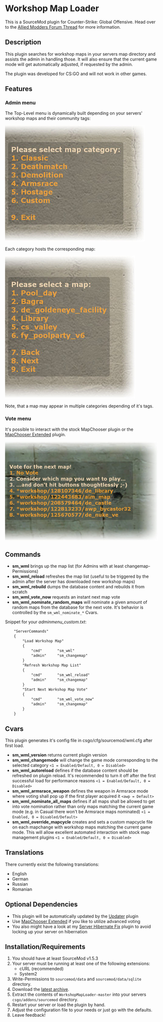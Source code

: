 Workshop Map Loader
===================

This is a SourceMod plugin for Counter-Strike: Global Offensive. Head over to the [Allied Modders Forum Thread](https://forums.alliedmods.net/showthread.php?p=2081908) for more information.

Description
-----------

This plugin searches for workshop maps in your servers map directory and assists the admin in handling those. It will also ensure that the current game mode will get automatically adjusted, if requested by the admin.

The plugin was developed for CS:GO and will not work in other games.

Features
--------

### Admin menu

The Top-Level menu is dynamically built depending on your servers' workshop maps and their community tags:

![Admin menu](assets/admin.jpg)

Each category hosts the corresponding map:

![Category menu](assets/category.jpg)

Note, that a map may appear in multiple categories depending of it's tags.

### Vote menu

It's possible to interact with the stock MapChooser plugin or the [MapChooser Extended](https://forums.alliedmods.net/showthread.php?t=156974) plugin.

![Vote menu](assets/vote.jpg)

Commands
--------

* **sm_wml** brings up the map list (for Admins with at least changemap-Permissions)
* **sm_wml_reload** refreshes the map list (useful to be triggered by the admin after the server has downloaded new workshop maps)
* **sm_wml_rebuild** dumps the database content and rebuilds it from scratch
* **sm_wml_vote_now** requests an instant next map vote
* **sm_wml_nominate_random_maps** will nominate a given amount of random maps from the database for the next vote. It's behavior is controlled by the `sm_wml_nominate_*` Cvars.

Snippet for your *adminmenu_custom.txt*:
```
	"ServerCommands"
	{
		"Load Workshop Map"
		{
			"cmd"		"sm_wml"
			"admin"		"sm_changemap"
		}
		"Refresh Workshop Map List"
		{
			"cmd"		"sm_wml_reload"
			"admin"		"sm_changemap"
		}
		"Start Next Workshop Map Vote"
		{
			"cmd"		"sm_wml_vote_now"
			"admin"		"sm_changemap"
		}
	}
```

Cvars
-----

This plugin generates it's config file in csgo/cfg/sourcemod/wml.cfg after first load.

* **sm_wml_version** returns current plugin version
* **sm_wml_changemode** will change the game mode corresponding to the selected category `<1 = Enabled/Default, 0 = Disabled>`
* **sm_wml_autoreload** defines if the database content should be refreshed on plugin reload. It's recommended to turn it off after the first successful load for performance reasons `<1 = Enabled/Default, 0 = Disabled>`
* **sm_wml_armsrace_weapon** defines the weapon in Armsrace mode where voting shall pop up if the first player acquired it `<awp = Default>`
* **sm_wml_nominate_all_maps** defines if all maps shall be allowed to get into vote nomination rather than only maps matching the current game mode (e.g. in Casual there won't be Armsrace maps nominated) `<1 = Enabled, 0 = Disabled/Default>`
* **sm_wml_override_mapcycle** creates and sets a custom mapcycle file on each mapchange with workshop maps matching the current game mode. This will allow excellent automated interaction with stock map management plugins `<1 = Enabled/Default, 0 = Disabled>`

Translations
------------

There currently exist the following translations:

* English
* German
* Russian
* Romanian

Optional Dependencies
---------------------

* This plugin will be automatically updated by the [Updater](http://forums.alliedmods.net/showthread.php?t=169095) plugin
* Use [MapChooser Extended](https://forums.alliedmods.net/showthread.php?t=156974) if you like to utilize advanced voting
* You also might have a look at my [Server Hibernate Fix](https://github.com/nefarius/ServerHibernateFix) plugin to avoid locking up your server on hibernation

Installation/Requirements
-------------------------

1. You should have at least SourceMod v1.5.3
2. Your server must be running at least one of the following extensions:
   * cURL (recommended)
   * System2
3. Write-Permissions to `sourcemod/data` and  `sourcemod/data/sqlite` directory.
4. Download the [latest archive](https://github.com/nefarius/WorkshopMapLoader/archive/master.zip).
5. Extract the contents of `WorkshopMapLoader-master` into your servers `csgo/addons/sourcemod` directory.
6. Restart your server or load the plugin by hand.
7. Adjust the configuration file to your needs or just go with the defaults.
8. Leave feedback!
